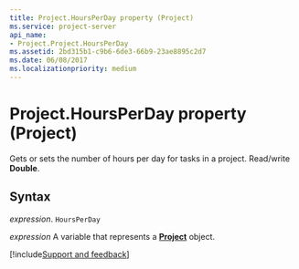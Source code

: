 ```yaml
---
title: Project.HoursPerDay property (Project)
ms.service: project-server
api_name:
- Project.Project.HoursPerDay
ms.assetid: 2bd315b1-c9b6-6de3-66b9-23ae8895c2d7
ms.date: 06/08/2017
ms.localizationpriority: medium
---
```



# Project.HoursPerDay property (Project)

Gets or sets the number of hours per day for tasks in a project. Read/write **Double**.


## Syntax

_expression_. `HoursPerDay`

_expression_ A variable that represents a **[Project](project.project.md)** object.

[!include[Support and feedback](~/includes/feedback-boilerplate.md)]